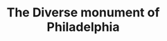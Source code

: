 ---
pid: mp65
title: The Diverse monument of Philadelphia
location_transcription: Center City (City Hall)
coordinates: "[-75.164455185865, 39.952500443709]"
zipcode: '19138'
gen_neighborhood: Northwest Philadelphia
neighborhood: West Oak Lane
outside_phl: 
age: '52'
age_range: 50-59
instagram: 
image_file_name: mp_65.jpg
proposal_transcription: Diverse monument representing various peoples of culture.
topic: Inclusivity
topic_summary: 0, 0, 0
type: Other No Form
keywords_other: 
credit: Larry Wilson
image_labels: 
twitter: 
facebook: 
permalink: "/monuments/mp65/"
layout: item-page
---